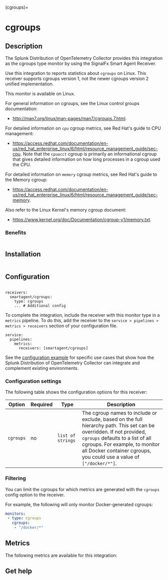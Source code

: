 (cgroups)=

# cgroups

<meta name="Description" content="Use this Splunk Observability Cloud integration to monitor cgroups. See benefits, install, configuration, and metrics">

## Description


The Splunk Distribution of OpenTelemetry Collector provides this integration as the cgroups type monitor by using the SignalFx Smart Agent Receiver.

Use this integration to reports statistics about `cgroups` on Linux. This receiver supports cgroups version 1, not the newer cgroups version 2 unified implementation.

This monitor is available on Linux. 

For general information on cgroups, see the Linux control groups documentation: 

*  <a href="http://man7.org/linux/man-pages/man7/cgroups.7.html">http://man7.org/linux/man-pages/man7/cgroups.7.html</a>.

For detailed information on `cpu` cgroup metrics, see Red Hat's guide to CPU management:

*  <a href="https://access.redhat.com/documentation/en-us/red_hat_enterprise_linux/6/html/resource_management_guide/sec-cpu">https://access.redhat.com/documentation/en-us/red_hat_enterprise_linux/6/html/resource_management_guide/sec-cpu</a>. Note that the `cpuacct` cgroup is primarily an informational cgroup that gives detailed information on how long processes in a cgroup used the CPU.

For detailed information on `memory` cgroup metrics, see Red Hat's guide to the Memory cgroup: 

* <a href="https://access.redhat.com/documentation/en-us/red_hat_enterprise_linux/6/html/resource_management_guide/sec-memory">https://access.redhat.com/documentation/en-us/red_hat_enterprise_linux/6/html/resource_management_guide/sec-memory</a>.


Also refer to the Linux Kernel's memory cgroup document:

*  <a href="https://www.kernel.org/doc/Documentation/cgroup-v1/memory.txt">https://www.kernel.org/doc/Documentation/cgroup-v1/memory.txt</a>.


### Benefits

```{include} /_includes/benefits.md
```

## Installation

```{include} /_includes/collector-installation-linux.md
```

## Configuration

```{include} /_includes/configuration.md
```

```
receivers:
  smartagent/cgroups: 
    type: cgroups
    ... # Additional config
```

To complete the integration, include the receiver with this monitor type in a `metrics` pipeline. To do this, add the receiver to the `service > pipelines > metrics > receivers` section of your configuration file.

```
service:
  pipelines:
    metrics:
      receivers: [smartagent/cgroups]
```

See the [configuration example](https://github.com/signalfx/splunk-otel-collector/tree/main/examples) for specific use cases that show how the Splunk Distribution of OpenTelemetry Collector can integrate and complement existing environments.

### Configuration settings

The following table shows the configuration options for this receiver:
  
| Option | Required | Type | Description |
| --- | --- | --- | --- |
| `cgroups` | no | `list of strings` | The cgroup names to include or exclude, based on the full hierarchy path. This set can be overridden. If not provided, `cgroups` defaults to a list of all cgroups. For example, to monitor all Docker container cgroups, you could use a value of `["/docker/*"]`. |

### Filtering
You can limit the cgroups for which metrics are generated with the `cgroups` config option to the receiver.

For example, the following will only monitor Docker-generated cgroups:

```yaml
monitors:
 - type: cgroups
   cgroups:
    - "/docker/*"
```


## Metrics

The following metrics are available for this integration:

<div class="metrics-yaml" url="https://raw.githubusercontent.com/signalfx/signalfx-agent/main/pkg/monitors/cgroups/metadata.yaml"></div>

## Get help

```{include} /_includes/troubleshooting.md
```
